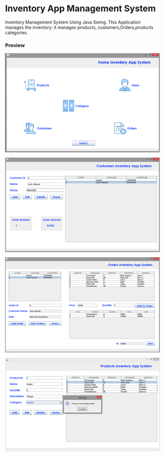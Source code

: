 # Inventory App Management System

Inventory Management System Using Java Swing.
This Application manages the inventory: it manages products, customers,Orders,products categories.



### Preview

![Screen](./src/imgs/screen1.PNG)

![Screen](./src/imgs/screen2.PNG)

![Screen](./src/imgs/screen3.PNG)

![Screen](./src/imgs/screen4.PNG)